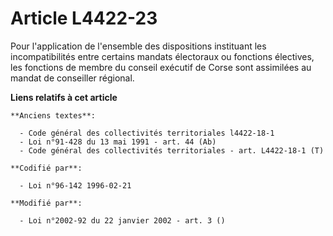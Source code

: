 # Article L4422-23

Pour l'application de l'ensemble des dispositions instituant les incompatibilités entre certains mandats électoraux ou
fonctions électives, les fonctions de membre du conseil exécutif de Corse sont assimilées au mandat de conseiller régional.

**Liens relatifs à cet article**

	**Anciens textes**:

	  - Code général des collectivités territoriales l4422-18-1
	  - Loi n°91-428 du 13 mai 1991 - art. 44 (Ab)
	  - Code général des collectivités territoriales - art. L4422-18-1 (T)

	**Codifié par**:

	  - Loi n°96-142 1996-02-21

	**Modifié par**:

	  - Loi n°2002-92 du 22 janvier 2002 - art. 3 ()
